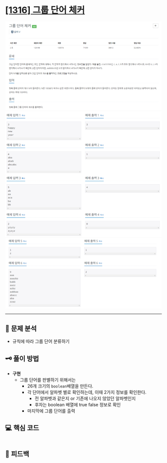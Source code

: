 # [[1316] 그룹 단어 체커](https://www.acmicpc.net/problem/1316)

![1.png](img%2F1.png)
![2.png](img%2F2.png)
![3.png](img%2F3.png)

***

## 📃 문제 분석

- 규칙에 따라 그룹 단어 분류하기

## 🗝️ 풀이 방법

- **구현**
  - 그룹 단어를 판별하기 위해서는
    - 26개 크기의 ```boolean```배열을 만든다.
    - 각 단어에서 알파벳 별로 확인하는데, 이때 2가지 정보를 확인한다.
      - 전 알파벳과 같은지 or 기존에 나오지 않았던 알파벳인지
      - 후자는 boolean 배열에 true false 정보로 확인
    - 마지막에 그룹 단어를 출력

## 💻 핵심 코드

```java
```

## 📌 피드백

